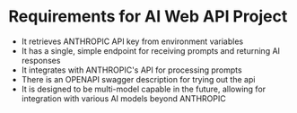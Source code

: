 # Requirements for AI Web API Project

- It retrieves ANTHROPIC API key from environment variables
- It has a single, simple endpoint for receiving prompts and returning AI responses
- It integrates with ANTHROPIC's API for processing prompts
- There is an OPENAPI swagger description for trying out the api
- It is designed to be multi-model capable in the future, allowing for integration with various AI models beyond ANTHROPIC
